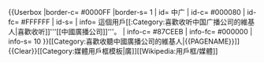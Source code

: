 {{Userbox
  |border-c= #0000FF
  |border-s= 1
  |      id= 中广
  |    id-c= #000080
  |   id-fc= #FFFFFF
  |    id-s= 
  |    info= 這個用戶[[:Category:喜歡收听中国广播公司的維基人|喜歡收听]]'''[[中國廣播公司]]'''。
  |  info-c= #87CEEB
  | info-fc= #000000
  |  info-s= 10
}}<includeonly>[[Category:喜歡收聽中國廣播公司的維基人|{{PAGENAME}}]]</includeonly><noinclude>{{Clear}}[[Category:媒體用戶框模板|廣]][[Wikipedia:用戶框/媒體]]</noinclude>
